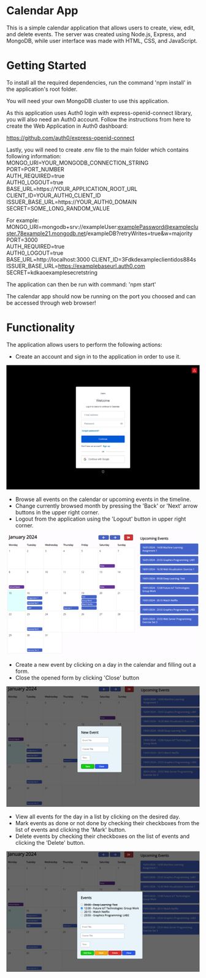 # Calendar App
This is a simple calendar application that allows users to create, view, edit, and delete events. The server was created using Node.js, Express, and MongoDB, while user interface was made with HTML, CSS, and JavaScript.

# Getting Started
To install all the required dependencies, run the command 'npm install' in the application's root folder.

You will need your own MongoDB cluster to use this application.

As this application uses Auth0 login with express-openid-connect library, you will also need an Auth0 account. Follow the instructions from here to create the Web Application in Auth0 dashboard:

https://github.com/auth0/express-openid-connect

Lastly, you will need to create .env file to the main folder which contains following information:   
MONGO_URI=YOUR_MONGODB_CONNECTION_STRING     
PORT=PORT_NUMBER     
AUTH_REQUIRED=true      
AUTH0_LOGOUT=true     
BASE_URL=https://YOUR_APPLICATION_ROOT_URL         
CLIENT_ID=YOUR_AUTH0_CLIENT_ID             
ISSUER_BASE_URL=https://YOUR_AUTH0_DOMAIN           
SECRET=SOME_LONG_RANDOM_VALUE           

For example:   
MONGO_URI=mongodb+srv://exampleUser:examplePassword@examplecluster.78example21.mongodb.net/exampleDB?retryWrites=true&w=majority   
PORT=3000    
AUTH_REQUIRED=true    
AUTH0_LOGOUT=true      
BASE_URL=http://localhost:3000
CLIENT_ID=3Fdkdexampleclientidos884s    
ISSUER_BASE_URL=https://examplebaseurl.auth0.com
SECRET=kdkaoexamplesecretstring

The application can then be run with command: 'npm start'

The calendar app should now be running on the port you choosed and can be accessed through web browser!

# Functionality

The application allows users to perform the following actions:

* Create an account and sign in to the application in order to use it.

![Sign In Form](./images/login.png "Sign In Form")

* Browse all events on the calendar or upcoming events in the timeline.
* Change currently browsed month by pressing the 'Back' or 'Next' arrow buttons in the upper right corner.
* Logout from the application using the 'Logout' button in upper right corner.

![Calendar"](./images/calendar.png "Calendar")

* Create a new event by clicking on a day in the calendar and filling out a form.
* Close the opened form by clicking 'Close' button

![New Event Form](./images/new-event-form.png "New Event Form")

* View all events for the day in a list by clicking on the desired day.
* Mark events as done or not done by checking their checkboxes from the list of events and clicking the 'Mark' button.
* Delete events by checking their checkboxes on the list of events and clicking the 'Delete' button.

![Events Form](./images/add-event-form.png "Events Form")